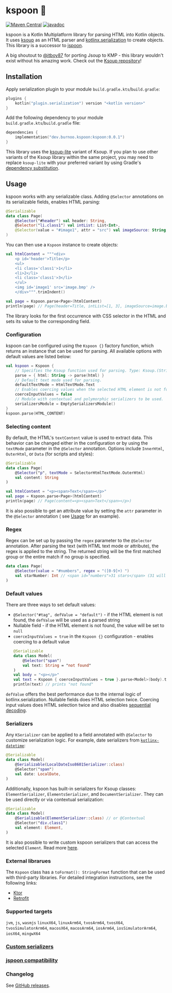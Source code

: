 # kspoon 🥄

[![Maven Central](https://img.shields.io/maven-central/v/dev.burnoo.kspoon/kspoon)](https://search.maven.org/search?q=dev.burnoo.kspoon) [![javadoc](https://javadoc.io/badge2/dev.burnoo.kspoon/kspoon/javadoc.svg?label=dokka&logo=)](https://javadoc.io/doc/dev.burnoo.kspoon/kspoon/latest/kspoon/dev.burnoo.kspoon/-kspoon/index.html)

kspoon is a Kotlin Multiplatform library for parsing HTML into Kotlin objects. It
uses [ksoup](https://github.com/fleeksoft/ksoup) as an HTML parser
and [kotlinx.serialization](https://github.com/Kotlin/kotlinx.serialization) to create objects. This library is a
successor to [jspoon](https://github.com/DroidsOnRoids/jspoon/).

A big shoutout to [@itboy87](https://github.com/itboy87) for porting Jsoup to KMP - this library wouldn't exist without
his amazing work. Check out the [Ksoup repository](https://github.com/fleeksoft/ksoup)!

## Installation

Apply serialization plugin to your module `build.gradle.kts`/`build.gradle`:

```kotlin
plugins {
    kotlin("plugin.serialization") version "<kotlin version>"
}
```

Add the following dependency to your module `build.gradle.kts`/`build.gradle` file:

```kotlin
dependencies {
    implementation("dev.burnoo.kspoon:kspoon:0.0.1")
}
```

This library uses
the [ksoup-lite](https://github.com/fleeksoft/ksoup/?tab=readme-ov-file#ksoup-is-published-on-maven-central)
variant of Ksoup. If you plan to use other variants of the Ksoup library within the same project, you may need to
replace `ksoup-lite` with
your preferred variant by using
Gradle's [dependency substitution](https://docs.gradle.org/current/userguide/resolution_rules.html#sec:variant_aware_substitutions).

## Usage

kspoon works with any serializable class. Adding `@Selector` annotations on its serializable fields, enables HTML
parsing:

```kotlin
@Serializable
data class Page(
    @Selector("#header") val header: String,
    @Selector("li.class1") val intList: List<Int>,
    @Selector(value = "#image1", attr = "src") val imageSource: String,
)
```

You can then use a `Kspoon` instance to create objects:

```kotlin
val htmlContent = """<div>
    <p id='header'>Title</p>
    <ul>
    <li class='class1'>1</li>
    <li>2</li>
    <li class='class1'>3</li>
    </ul>
    <img id='image1' src='image.bmp' />
    </div>""".trimIndent()

val page = Kspoon.parse<Page>(htmlContent)
println(page) // Page(header=Title, intList=[1, 3], imageSource=image.bmp)
```

The library looks for the first occurrence with CSS selector in the HTML and sets its value to the corresponding field.

### Configuration

kspoon can be configured using the `Kspoon {}` factory function, which returns an instance that can be used for parsing.
All available options with default values are listed below:

```kotlin
val kspoon = Kspoon {
    // Specifies the Ksoup function used for parsing. Type: Ksoup.(String) -> Document
    parse = { html: String -> parse(html) }
    // Default text mode used for parsing.
    defaultTextMode = HtmlTextMode.Text
    // Enables coercing values when the selected HTML element is not found.
    coerceInputValues = false
    // Module with contextual and polymorphic serializers to be used.
    serializersModule = EmptySerializersModule()
}
kspoon.parse(HTML_CONTENT)
```

### Selecting content

By default, the HTML's `textContent` value is used to extract data. This behavior can be changed either in the
configuration or by using the `textMode` parameter in the `@Selector` annotation. Options include `InnerHtml`,
`OuterHtml`, or `Data` (for scripts and styles):

```kotlin
@Serializable
data class Page(
    @Selector("p", textMode = SelectorHtmlTextMode.OuterHtml)
    val content: String
)

val htmlContent = "<p><span>Text</span></p>"
val page = Kspoon.parse<Page>(htmlContent)
println(page) // Page(content=<p><span>Text</span></p>)
```

It is also possible to get an attribute value by setting the `attr` parameter in the `@Selector` annotation (
see [Usage](#usage) for an example).

### Regex

Regex can be set up by passing the `regex` parameter to the `@Selector` annotation. After parsing the text (with HTML
text mode or attribute), the regex is applied to the string. The returned string will be the first matched group or the
entire match if no group is specified.

```kotlin
data class Page(
    @Selector(value = "#numbers", regex = "([0-9]+) ")
    val starNumber: Int // <span id="numbers">31 stars</span> (31 will be parsed)
)
```

### Default values

There are three ways to set default values:

- `@Selector("#tag", defValue = "default")` - if the HTML element is not found, the `defValue` will be used as a
  parsed string
- Nullable field - if the HTML element is not found, the value will be set to `null`
- `coerceInputValues = true` in the `Kspoon {}` configuration - enables coercing to a default value
  ```kotlin
  @Serializable
  data class Model(
      @Selector("span")
      val text: String = "not found"
  ) 
  val body = "<p></p>"
  val text = Kspoon { coerceInputValues = true }.parse<Model>(body).text
  println(text) // prints "not found"
  ```

`defValue` offers the best performance due to the internal logic of kotlinx.serialization. Nullable fields does HTML
selection twice. Coercing input values does HTML selection twice and also disables
[sequential decoding](https://kotlinlang.org/api/kotlinx.serialization/kotlinx-serialization-core/kotlinx.serialization.encoding/-composite-decoder/decode-sequentially.html).

### Serializers

Any `KSerializer` can be applied to a field annotated with `@Selector` to customize serialization logic. For example,
date serializers from [`kotlinx-datetime`](https://github.com/Kotlin/kotlinx-datetime):

```kotlin
@Serializable
data class Model(
    @Serializable(LocalDateIso8601Serializer::class)
    @Selector("span")
    val date: LocalDate,
)
```

Additionally, kspoon has built-in serializers for Ksoup classes: `ElementSerializer`, `ElementsSerializer`, and
`DocumentSerializer`. They can be used directly or via contextual serialization:

```kotlin
@Serializable
data class Model(
    @Serializable(ElementSerializer::class) // or @Contextual
    @Selector("div.class1")
    val element: Element,
)
```

It is also possible to write custom kspoon serializers that can access the selected `Element`. Read
more [here](/docs/custom-serializers.md).

### External librarues

The `Kspoon` class has a `toFormat(): StringFormat` function that can be used with third-party libraries. For detailed
integration instructions, see the following links:

- [Ktor](/docs/ktor.md)
- [Retrofit](docs/retrofit.md)

### Supported targets

`jvm`, `js`, `wasmjs` `linuxX64`, `linuxArm64`, `tvosArm64`, `tvosX64`, `tvosSimulatorArm64`, `macosX64`,
  `macosArm64`, `iosArm64`, `iosSimulatorArm64`, `iosX64`, `mingwX64`

### [Custom serializers](docs/custom-serializers.md)

### [jspoon compatibility](docs/jspoon-compatibility.md)

### Changelog

See [GitHub releases](https://github.com/burnoo/kspoon/releases).
